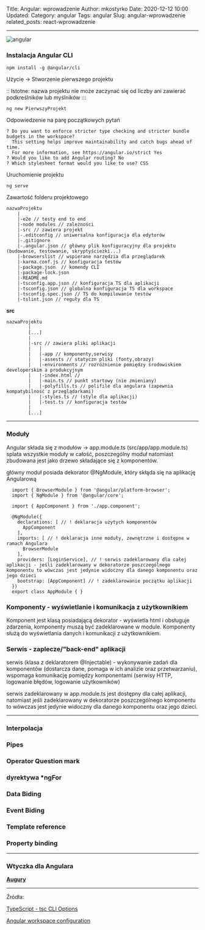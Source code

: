 Title: Angular: wprowadzenie
Author: mkostyrko
Date: 2020-12-12 10:00
Updated:
Category: angular
Tags: angular
Slug: angular-wprowadzenie
related_posts: react-wprowadzenie

---

![angular]()

### Instalacja Angular CLI

    npm install -g @angular/cli

Użycie -> Stworzenie pierwszego projektu

:: Istotne: nazwa projektu nie może zaczynać się od liczby ani zawierać podkreślników lub myślników :::

    ng new PierwszyProjekt

Odpowiedzenie na parę początkowych pytań

    ? Do you want to enforce stricter type checking and stricter bundle budgets in the workspace?
      This setting helps improve maintainability and catch bugs ahead of time.
      For more information, see https://angular.io/strict Yes
    ? Would you like to add Angular routing? No
    ? Which stylesheet format would you like to use? CSS

Uruchomienie projektu

    ng serve

Zawartość folderu projektowego

    nazwaProjektu
        |
        |-e2e // testy end to end
        |-node modules // zależności
        |-src // zawiera projekt
        |-.editconfig // uniwersalna konfiguracja dla edytorów
        |-.gitignore 
        |-.angular.json // główny plik konfiguracyjny dla projektu (budowanie, testowanie, skryptyścieżki...)
        |-browserslist // wspierane narzędzia dla przeglądarek
        |-karma.conf.js // konfiguracja testów
        |-package.json  // komendy CLI
        |-package-lock.json
        |-README.md
        |-tsconfig.app.json // konfiguracja TS dla aplikacji
        |-tsconfig.json // globalna konfiguracja TS dla workspace
        |-tsconfig.spec.json // TS do kompilowanie testów
        |-tslint.json // reguły dla TS

**src**

    nazwaProjektu
            |
            [...]
            |
            |-src // zawiera pliki aplikacji
            |   |
            |   |-app // komponenty,serwisy
            |   |-assests // statyczn pliki (fonty,obrazy)
            |   |-environments // rozróżnienie pomiędzy środowiskiem developerskim a produkcyjnym
            |   |-index.html //
            |   |-main.ts // punkt startowy (nie zmieniany)
            |   |-polyfills.ts // polifile dla angulara (zapewnia kompatybilność z przeglądarkami)
            |   |-styles.ts // (style dla aplikacji)
            |   |-test.ts // konfiguracja testów
            |
            [...]

---

### Moduły

Angular składa się z modułów -> app.module.ts (src/app/app.module.ts) splata wszystkie moduły w całość, poszczególny moduł natomiast zbudowana jest jako drzewo składające się z komponentów.

główny moduł posiada dekorator @NgModule, który skłąda się na aplikację Angularową


      import { BrowserModule } from '@angular/platform-browser';
      import { NgModule } from '@angular/core';

      import { AppComponent } from './app.component';

      @NgModule({
        declarations: [ // ! deklaracja użytych komponentów
          AppComponent
        ],
        imports: [ // ! deklaracja inne moduły, zewnętrzne i dostępne w ramach Angulara
          BrowserModule
        ],
        providers: [LoginService], // ! serwis zadeklarowany dla całej aplikacji - jeśli zadeklarowany w dekoratorze poszczególnego komponentu to wówczas jest jedynie widoczny dla danego komponentu oraz jego dzieci
        bootstrap: [AppComponent] // ! zadeklarowanie początku aplikacji
      })
      export class AppModule { }

### Komponenty - wyświetlanie i komunikacja z użytkownikiem

Komponent jest klasą posiadającą dekorator - wyświetla html i obsługuje zdarzenia,
komponenty muszą być zadeklarowane w module. Komponenty służą do wyświetlania danych i komunikacji z użytkownikiem.

### Serwis - zaplecze/"back-end" aplikacji

serwis (klasa z deklaratorem @Injectable) - wykonywanie zadań dla komponentów (dostarcza dane, pomaga w ich analizie oraz przetwarzaniu), wspomaga komunikację pomiędzy komponentami (serwisy HTTP, logowanie błędów, logowanie użytkowników)

serwis zadeklarowany w app.module.ts jest dostępny dla całej aplikacji, natomiast jeśli zadeklarowany w dekoratorze poszczególnego komponentu to wówczas jest jedynie widoczny dla danego komponentu oraz jego dzieci.


---

### Interpolacja


### Pipes


### Operator Question mark

### dyrektywa *ngFor

### Data Biding

### Event Biding

### Template reference

### Property binding

---

### Wtyczka dla Angulara

[**Augury**](https://chrome.google.com/webstore/detail/augury/elgalmkoelokbchhkhacckoklkejnhcd/related)




---


Źródła:

[TypeScript - tsc CLI Options](https://www.typescriptlang.org/docs/handbook/compiler-options.html)

[Angular workspace configuration](https://angular.io/guide/workspace-config)


